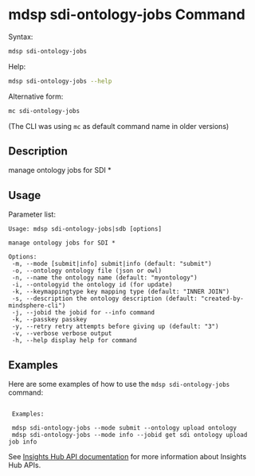 # mdsp sdi-ontology-jobs Command

Syntax:

```bash
mdsp sdi-ontology-jobs
```

Help:

```bash
mdsp sdi-ontology-jobs --help
```

Alternative form:

```bash
mc sdi-ontology-jobs
```

(The CLI was using `mc` as default command name in older versions)

## Description

manage ontology jobs for SDI *

## Usage

Parameter list:

```text
Usage: mdsp sdi-ontology-jobs|sdb [options]

manage ontology jobs for SDI *

Options:
 -m, --mode [submit|info] submit|info (default: "submit")
 -o, --ontology ontology file (json or owl)
 -n, --name the ontology name (default: "myontology")
 -i, --ontologyid the ontology id (for update)
 -k, --keymappingtype key mapping type (default: "INNER JOIN")
 -s, --description the ontology description (default: "created-by-mindsphere-cli")
 -j, --jobid the jobid for --info command
 -k, --passkey passkey
 -y, --retry retry attempts before giving up (default: "3")
 -v, --verbose verbose output
 -h, --help display help for command

```

## Examples

Here are some examples of how to use the `mdsp sdi-ontology-jobs` command:

```text

 Examples:

 mdsp sdi-ontology-jobs --mode submit --ontology upload ontology
 mdsp sdi-ontology-jobs --mode info --jobid get sdi ontology upload job info

```

See [Insights Hub API documentation](https://documentation.mindsphere.io/MindSphere/apis/index.html) for more information about Insights Hub APIs.
